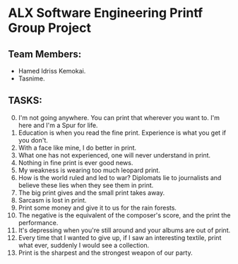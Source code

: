 # ALX Software Engineering Printf Group Project

## Team Members:
* Hamed Idriss Kemokai.
* Tasnime.

## TASKS:
0. I'm not going anywhere. You can print that wherever you want to. I'm here and I'm a Spur for life.
1. Education is when you read the fine print. Experience is what you get if you don't.
2. With a face like mine, I do better in print.
3. What one has not experienced, one will never understand in print.
4. Nothing in fine print is ever good news.
5. My weakness is wearing too much leopard print.
6. How is the world ruled and led to war? Diplomats lie to journalists and believe these lies when they see them in print.
7. The big print gives and the small print takes away.
8. Sarcasm is lost in print.
9. Print some money and give it to us for the rain forests.
10. The negative is the equivalent of the composer's score, and the print the performance.
11. It's depressing when you're still around and your albums are out of print.
12. Every time that I wanted to give up, if I saw an interesting textile, print what ever, suddenly I would see a collection.
13. Print is the sharpest and the strongest weapon of our party.

